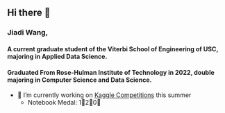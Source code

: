 ## Hi there 👋

### **Jiadi Wang**, 
#### A current graduate student of the Viterbi School of Engineering of USC, majoring in Applied Data Science.
#### Graduated From Rose-Hulman Institute of Technology in 2022, double majoring in Computer Science and Data Science.

- 🔭 I’m currently working on [Kaggle Competitions](https://github.com/wangj19/Kaggle-Competition) this summer
  - Notebook Medal: 1🥇2🥈0🥉

<!--
**wangj19/wangj19** is a ✨ _special_ ✨ repository because its `README.md` (this file) appears on your GitHub profile.

Here are some ideas to get you started:

- 🔭 I’m currently working on ...
- 🌱 I’m currently learning ...
- 👯 I’m looking to collaborate on ...
- 🤔 I’m looking for help with ...
- 💬 Ask me about ...
- 📫 How to reach me: ...
- 😄 Pronouns: ...
- ⚡ Fun fact: ...
-->
